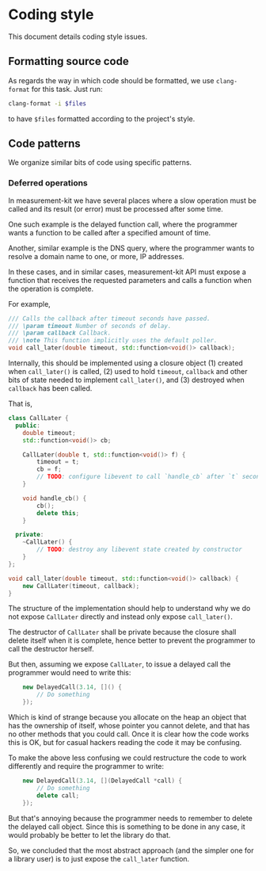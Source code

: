 # Coding style

This document details coding style issues.

## Formatting source code

As regards the way in which code should be formatted, we use `clang-format` for
this task. Just run:

```bash
clang-format -i $files
```

to have `$files` formatted according to the project's style.

## Code patterns

We organize similar bits of code using specific patterns.

### Deferred operations

In measurement-kit we have several places where a slow operation must be
called and its result (or error) must be processed after some time.

One such example is the delayed function call, where the programmer wants a
function to be called after a specified amount of time.

Another, similar example is the DNS query, where the programmer wants to
resolve a domain name to one, or more, IP addresses.

In these cases, and in similar cases, measurement-kit API must expose
a function that receives the requested parameters and calls a function
when the operation is complete.

For example,

```C++
/// Calls the callback after timeout seconds have passed.
/// \param timeout Number of seconds of delay.
/// \param callback Callback.
/// \note This function implicitly uses the default poller.
void call_later(double timeout, std::function<void()> callback);
```

Internally, this should be implemented using a closure object (1) created when
`call_later()` is called, (2) used to hold `timeout`, `callback` and other bits
of state needed to implement `call_later()`, and (3) destroyed when `callback`
has been called.

That is,

```C++
class CallLater {
  public:
    double timeout;
    std::function<void()> cb;

    CallLater(double t, std::function<void()> f) {
        timeout = t;
        cb = f;
        // TODO: configure libevent to call `handle_cb` after `t` seconds
    }

    void handle_cb() {
        cb();
        delete this;
    }

  private:
    ~CallLater() {
        // TODO: destroy any libevent state created by constructor
    }
};

void call_later(double timeout, std::function<void()> callback) {
    new CallLater(timeout, callback);
}
```

The structure of the implementation should help to understand why we do not
expose `CallLater` directly and instead only expose `call_later()`.

The destructor of `CallLater` shall be private because the closure shall
delete itself when it is complete, hence better to prevent the programmer
to call the destructor herself.

But then, assuming we expose `CallLater`, to issue a delayed call the
programmer would need to write this:

```C++
    new DelayedCall(3.14, []() {
        // Do something
    });
```

Which is kind of strange because you allocate on the heap an object that
has the ownership of itself, whose pointer you cannot delete, and that has
no other methods that you could call. Once it is clear how the code works
this is OK, but for casual hackers reading the code it may be confusing.

To make the above less confusing we could restructure the code to work
differently and require the programmer to write:

```C++
    new DelayedCall(3.14, [](DelayedCall *call) {
        // Do something
        delete call;
    });
```

But that's annoying because the programmer needs to remember to delete the
delayed call object. Since this is something to be done in any case, it would
probably be better to let the library do that.

So, we concluded that the most abstract approach (and the simpler one for
a library user) is to just expose the `call_later` function.
